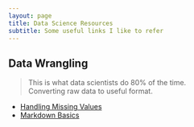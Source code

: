 ```yaml
---
layout: page
title: Data Science Resources
subtitle: Some useful links I like to refer
---
```


## Data Wrangling
> This is what data scientists do 80% of the time. <br />
> Converting raw data to useful format.
* [Handling Missing Values](https://www.kdnuggets.com/2020/05/handnling-missing-values-statistical-modelling-prediction.html)
* [Markdown Basics](https://guides.github.com/pdfs/markdown-cheatsheet-online.pdf)

